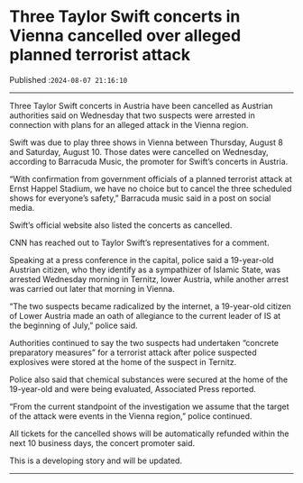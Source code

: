 # Three Taylor Swift concerts in Vienna cancelled over alleged planned terrorist attack

Published :`2024-08-07 21:16:10`

---

Three Taylor Swift concerts in Austria have been cancelled as Austrian authorities said on Wednesday that two suspects were arrested in connection with plans for an alleged attack in the Vienna region.

Swift was due to play three shows in Vienna between Thursday, August 8 and Saturday, August 10. Those dates were cancelled on Wednesday, according to Barracuda Music, the promoter for Swift’s concerts in Austria.

“With confirmation from government officials of a planned terrorist attack at Ernst Happel Stadium, we have no choice but to cancel the three scheduled shows for everyone’s safety,” Barracuda music said in a post on social media.

Swift’s official website also listed the concerts as cancelled.

CNN has reached out to Taylor Swift’s representatives for a comment.

Speaking at a press conference in the capital, police said a 19-year-old Austrian citizen, who they identify as a sympathizer of Islamic State, was arrested Wednesday morning in Ternitz, lower Austria, while another arrest was carried out later that morning in Vienna.

“The two suspects became radicalized by the internet, a 19-year-old citizen of Lower Austria made an oath of allegiance to the current leader of IS at the beginning of July,” police said.

Authorities continued to say the two suspects had undertaken “concrete preparatory measures” for a terrorist attack after police suspected explosives were stored at the home of the suspect in Ternitz.

Police also said that chemical substances were secured at the home of the 19-year-old and were being evaluated, Associated Press reported.

“From the current standpoint of the investigation we assume that the target of the attack were events in the Vienna region,” police continued.

All tickets for the cancelled shows will be automatically refunded within the next 10 business days, the concert promoter said.

This is a developing story and will be updated.

---


